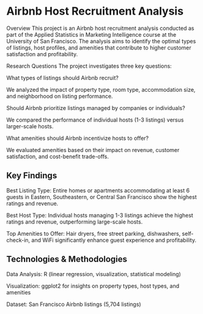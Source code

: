 # Airbnb Host Recruitment Analysis

Overview
This project is an Airbnb host recruitment analysis conducted as part of the Applied Statistics in Marketing Intelligence course at the University of San Francisco. The analysis aims to identify the optimal types of listings, host profiles, and amenities that contribute to higher customer satisfaction and profitability.

Research Questions
The project investigates three key questions:

What types of listings should Airbnb recruit?

We analyzed the impact of property type, room type, accommodation size, and neighborhood on listing performance.

Should Airbnb prioritize listings managed by companies or individuals?

We compared the performance of individual hosts (1-3 listings) versus larger-scale hosts.

What amenities should Airbnb incentivize hosts to offer?

We evaluated amenities based on their impact on revenue, customer satisfaction, and cost-benefit trade-offs.

## Key Findings

Best Listing Type: Entire homes or apartments accommodating at least 6 guests in Eastern, Southeastern, or Central San Francisco show the highest ratings and revenue.

Best Host Type: Individual hosts managing 1-3 listings achieve the highest ratings and revenue, outperforming large-scale hosts.

Top Amenities to Offer: Hair dryers, free street parking, dishwashers, self-check-in, and WiFi significantly enhance guest experience and profitability.

## Technologies & Methodologies

Data Analysis: R (linear regression, visualization, statistical modeling)

Visualization: ggplot2 for insights on property types, host types, and amenities



Dataset: San Francisco Airbnb listings (5,704 listings)
